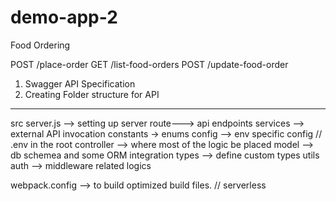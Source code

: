 # demo-app-2

Food Ordering

POST /place-order
GET /list-food-orders
POST /update-food-order


1. Swagger API Specification
2. Creating Folder structure for API
------------------------------------

src
	server.js --> setting up server
	route---> api endpoints
	services --> external API invocation
	constants -> enums
	config	--> env specific config // .env in the root
	controller --> where most of the logic be placed
	model	--> db schemea and some ORM integration
	types	--> define custom types
	utils
	auth	--> middleware related logics
				
	

webpack.config --> to build optimized build files. // serverless